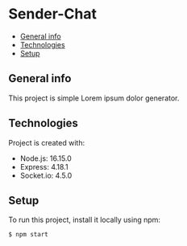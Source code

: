 # Sender-Chat
* [General info](#general-info)
* [Technologies](#technologies)
* [Setup](#setup)

## General info
This project is simple Lorem ipsum dolor generator.
	
## Technologies
Project is created with:
* Node.js: 16.15.0
* Express: 4.18.1
* Socket.io: 4.5.0
	
## Setup
To run this project, install it locally using npm:
```
$ npm start
```
